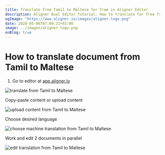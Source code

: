 ```yaml
---
title: Translate from Tamil to Maltese for free in Aligner Editor
description: Aligner Dual Editor Tutorial. How to translate for free from Tamil to Maltese. Aligner is multilingual document management platform. 
ogImage: "https://www.aligner.io/images/aligner-logo.png"
date: 2020-05-06T07:09:21+03:00
image: ../images/aligner-logo.png
onBlog: true
---
```


# How to translate document from Tamil to Maltese

1. Go to editor at [app.aligner.io](https://app.aligner.io "Aligner App web page")

![translate from Tamil to Maltese](../aligner-blank-editor.png "translate from Tamil to Maltese")

Copy-paste content or upload content

![upload content from Tamil to Maltese](../aligner-uploaded-document.png "upload content from Tamil to Maltese")

Choose desired language

![choose machine translation from Tamil to Maltese](../aligner-language-dropdown.png "choose machine translation from Tamil to Maltese")

Work and edit 2 documents in parallel

![edit translation from Tamil to Maltese](../aligner-double-sitded-editor.png "edit translation from Tamil to Maltese")

